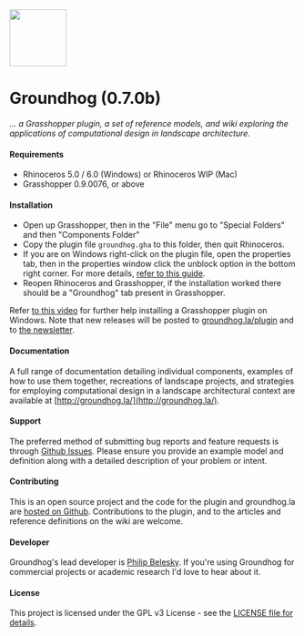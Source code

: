 <img width=100 src="https://cdn.rawgit.com/philipbelesky/groundhog/develop/site/assets/logo.svg">

<!-- included as a pdf in the release -->

# Groundhog (0.7.0b)

*... a Grasshopper plugin, a set of reference models, and wiki exploring the applications of computational design in landscape architecture.*

#### Requirements

- Rhinoceros 5.0 / 6.0 (Windows) or Rhinoceros WIP (Mac)
- Grasshopper 0.9.0076, or above

#### Installation

- Open up Grasshopper, then in the "File" menu go to "Special Folders" and then "Components Folder"
- Copy the plugin file `groundhog.gha` to this folder, then quit Rhinoceros.
- If you are on Windows right-click on the plugin file, open the properties tab, then in the properties window click the unblock option in the bottom right corner. For more details, [refer to this guide](https://blogs.msdn.microsoft.com/delay/p/unblockingdownloadedfile/).
- Reopen Rhinoceros and Grasshopper, if the installation worked there should be a "Groundhog" tab present in Grasshopper.

Refer [to this video](https://www.youtube.com/watch?v=TB5wkh79Pv4) for further help installing a Grasshopper plugin on Windows. Note that new releases will be posted to [groundhog.la/plugin](http://groundhog.la/plugin/) and to [the newsletter](http://eepurl.com/c-0nNL).

#### Documentation

A full range of documentation detailing individual components, examples of how to use them together, recreations of landscape projects, and strategies for employing computational design in a landscape architectural context are available at [http://groundhog.la/](http://groundhog.la/).

#### Support

The preferred method of submitting bug reports and feature requests is through [Github Issues](https://github.com/philipbelesky/groundhog/issues). Please ensure you provide an example model and definition along with a detailed description of your problem or intent.

#### Contributing

This is an open source project and the code for the plugin and groundhog.la are [hosted on Github](https://github.com/philipbelesky/groundhog). Contributions to the plugin, and to the articles and reference definitions on the wiki are welcome.

#### Developer

Groundhog's lead developer is [Philip Belesky](http://philipbelesky.com). If you're using Groundhog for commercial projects or academic research I'd love to hear about it.

#### License

This project is licensed under the GPL v3 License - see the [LICENSE file for details](https://github.com/philipbelesky/groundhog/blob/develop/LICENSE).

